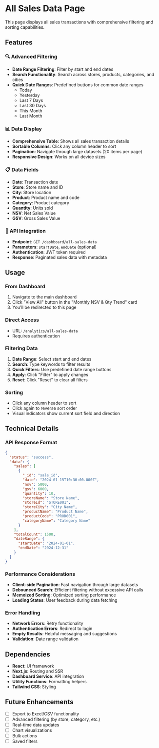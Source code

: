 # All Sales Data Page

This page displays all sales transactions with comprehensive filtering and sorting capabilities.

## Features

### 🔍 **Advanced Filtering**
- **Date Range Filtering**: Filter by start and end dates
- **Search Functionality**: Search across stores, products, categories, and cities
- **Quick Date Ranges**: Predefined buttons for common date ranges
  - Today
  - Yesterday
  - Last 7 Days
  - Last 30 Days
  - This Month
  - Last Month

### 📊 **Data Display**
- **Comprehensive Table**: Shows all sales transaction details
- **Sortable Columns**: Click any column header to sort
- **Pagination**: Navigate through large datasets (20 items per page)
- **Responsive Design**: Works on all device sizes

### 📋 **Data Fields**
- **Date**: Transaction date
- **Store**: Store name and ID
- **City**: Store location
- **Product**: Product name and code
- **Category**: Product category
- **Quantity**: Units sold
- **NSV**: Net Sales Value
- **GSV**: Gross Sales Value

### 🎯 **API Integration**
- **Endpoint**: `GET /dashboard/all-sales-data`
- **Parameters**: `startDate`, `endDate` (optional)
- **Authentication**: JWT token required
- **Response**: Paginated sales data with metadata

## Usage

### From Dashboard
1. Navigate to the main dashboard
2. Click "View All" button in the "Monthly NSV & Qty Trend" card
3. You'll be redirected to this page

### Direct Access
- URL: `/analytics/all-sales-data`
- Requires authentication

### Filtering Data
1. **Date Range**: Select start and end dates
2. **Search**: Type keywords to filter results
3. **Quick Filters**: Use predefined date range buttons
4. **Apply**: Click "Filter" to apply changes
5. **Reset**: Click "Reset" to clear all filters

### Sorting
- Click any column header to sort
- Click again to reverse sort order
- Visual indicators show current sort field and direction

## Technical Details

### API Response Format
```json
{
  "status": "success",
  "data": {
    "sales": [
      {
        "_id": "sale_id",
        "date": "2024-01-15T10:30:00.000Z",
        "nsv": 5000,
        "gsv": 6000,
        "quantity": 10,
        "storeName": "Store Name",
        "storeId": "STORE001",
        "storeCity": "City Name",
        "productName": "Product Name",
        "productCode": "PROD001",
        "categoryName": "Category Name"
      }
    ],
    "totalCount": 1500,
    "dateRange": {
      "startDate": "2024-01-01",
      "endDate": "2024-12-31"
    }
  }
}
```

### Performance Considerations
- **Client-side Pagination**: Fast navigation through large datasets
- **Debounced Search**: Efficient filtering without excessive API calls
- **Memoized Sorting**: Optimized sorting performance
- **Loading States**: User feedback during data fetching

### Error Handling
- **Network Errors**: Retry functionality
- **Authentication Errors**: Redirect to login
- **Empty Results**: Helpful messaging and suggestions
- **Validation**: Date range validation

## Dependencies

- **React**: UI framework
- **Next.js**: Routing and SSR
- **Dashboard Service**: API integration
- **Utility Functions**: Formatting helpers
- **Tailwind CSS**: Styling

## Future Enhancements

- [ ] Export to Excel/CSV functionality
- [ ] Advanced filtering (by store, category, etc.)
- [ ] Real-time data updates
- [ ] Chart visualizations
- [ ] Bulk actions
- [ ] Saved filters 